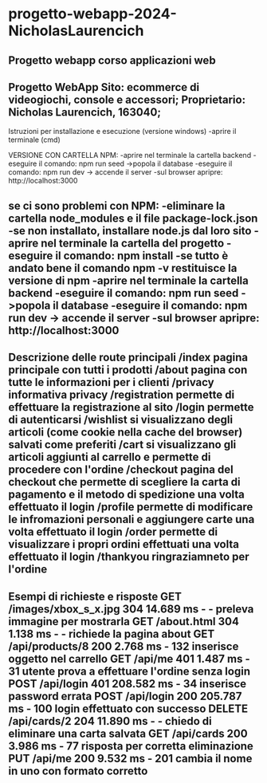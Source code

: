 # progetto-webapp-2024-NicholasLaurencich
Progetto webapp corso applicazioni web
-----------------------------------------------------
Progetto WebApp
Sito: ecommerce di videogiochi, console e accessori;
Proprietario: Nicholas Laurencich, 163040;
-----------------------------------------------------
Istruzioni per installazione e esecuzione (versione windows)
-aprire il terminale (cmd)

VERSIONE CON CARTELLA NPM:
-aprire nel terminale la cartella backend
-eseguire il comando: npm run seed ->popola il database
-eseguire il comando: npm run dev -> accende il server
-sul browser apripre: http://localhost:3000

se ci sono problemi con NPM:
-eliminare la cartella node_modules e il file package-lock.json
-se non installato, installare node.js dal loro sito
-aprire nel terminale la cartella del progetto
-eseguire il comando: npm install
-se tutto è andato bene il comando npm -v restituisce la versione di npm
-aprire nel terminale la cartella backend
-eseguire il comando: npm run seed ->popola il database
-eseguire il comando: npm run dev -> accende il server
-sul browser apripre: http://localhost:3000
-----------------------------------------------------
Descrizione delle route principali
/index pagina principale con tutti i prodotti
/about pagina con tutte le informazioni per i clienti
/privacy informativa privacy 
/registration permette di effettuare la registrazione al sito
/login permette di autenticarsi
/wishlist si visualizzano degli articoli (come cookie nella cache del browser) salvati come preferiti
/cart si visualizzano gli articoli aggiunti al carrello e permette di procedere con l'ordine
/checkout pagina del checkout che permette di scegliere la carta di pagamento e il metodo di spedizione una volta effettuato il login
/profile permette di modificare le infromazioni personali e aggiungere carte una volta effettuato il login
/order permette di visualizzare i propri ordini effettuati una volta effettuato il login 
/thankyou ringraziamneto per l'ordine
-----------------------------------------------------
Esempi di richieste e risposte
GET /images/xbox_s_x.jpg 304 14.689 ms - - preleva immagine per mostrarla
GET /about.html 304 1.138 ms - - richiede la pagina about
GET /api/products/8 200 2.768 ms - 132 inserisce oggetto nel carrello
GET /api/me 401 1.487 ms - 31 utente prova a effettuare l'ordine senza login
POST /api/login 401 208.582 ms - 34 inserisce password errata
POST /api/login 200 205.787 ms - 100 login effettuato con successo
DELETE /api/cards/2 204 11.890 ms - - chiedo di eliminare una carta salvata
GET /api/cards 200 3.986 ms - 77 risposta per corretta eliminazione
PUT /api/me 200 9.532 ms - 201 cambia il nome in uno con formato corretto
-----------------------------------------------------
